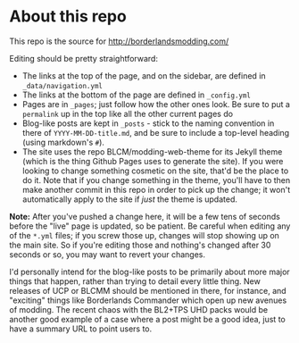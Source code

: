 # About this repo

This repo is the source for http://borderlandsmodding.com/

Editing should be pretty straightforward:

- The links at the top of the page, and on the sidebar, are
  defined in `_data/navigation.yml`
- The links at the bottom of the page are defined in `_config.yml`
- Pages are in `_pages`; just follow how the other ones
  look.  Be sure to put a `permalink` up in the top like
  all the other current pages do
- Blog-like posts are kept in `_posts` - stick to the naming
  convention in there of `YYYY-MM-DD-title.md`, and be sure to
  include a top-level heading (using markdown's `#`).
- The site uses the repo BLCM/modding-web-theme for its Jekyll
  theme (which is the thing Github Pages uses to generate the
  site).  If you were looking to change something cosmetic on
  the site, that'd be the place to do it.  Note that if you
  change something in the theme, you'll have to then make another
  commit in this repo in order to pick up the change; it won't
  automatically apply to the site if *just* the theme is
  updated.

**Note:** After you've pushed a change here, it will be a few
tens of seconds before the "live" page is updated, so be patient.
Be careful when editing any of the `*.yml` files; if you screw
those up, changes will stop showing up on the main site.  So if
you're editing those and nothing's changed after 30 seconds or
so, you may want to revert your changes.

I'd personally intend for the blog-like posts to be primarily
about more major things that happen, rather than trying to detail
every little thing.  New releases of UCP or BLCMM should be
mentioned in there, for instance, and "exciting" things like
Borderlands Commander which open up new avenues of modding.  The
recent chaos with the BL2+TPS UHD packs would be another good
example of a case where a post might be a good idea, just to
have a summary URL to point users to.
